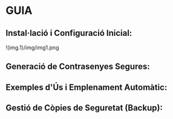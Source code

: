 # GUIA
## Instal·lació i Configuració Inicial: 
!(img.1)/img/img1.png

## Generació de Contrasenyes Segures:


## Exemples d'Ús i Emplenament Automàtic:


## Gestió de Còpies de Seguretat (Backup):
  

